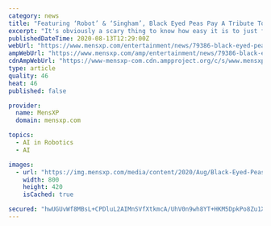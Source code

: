```yaml
---
category: news
title: "Featuring ‘Robot’ & ‘Singham’, Black Eyed Peas Pay A Tribute To India With Their New Music Video"
excerpt: "It's obviously a scary thing to know how easy it is to just fake anything online now and as a PSA about it, Black Eyed Peas have released a truly brilliant music video. Editing the members' faces on different movie scenes,"
publishedDateTime: 2020-08-13T12:29:00Z
webUrl: "https://www.mensxp.com/entertainment/news/79386-black-eyed-peas-pay-a-tribute-to-india.html"
ampWebUrl: "https://www.mensxp.com/amp/entertainment/news/79386-black-eyed-peas-pay-a-tribute-to-india.html"
cdnAmpWebUrl: "https://www-mensxp-com.cdn.ampproject.org/c/s/www.mensxp.com/amp/entertainment/news/79386-black-eyed-peas-pay-a-tribute-to-india.html"
type: article
quality: 46
heat: 46
published: false

provider:
  name: MensXP
  domain: mensxp.com

topics:
  - AI in Robotics
  - AI

images:
  - url: "https://img.mensxp.com/media/content/2020/Aug/Black-Eyed-Peas-Pay-A-Tribute-To-India-With-Their-New-Music-Video-800x420_5f3531f70ef48.jpeg"
    width: 800
    height: 420
    isCached: true

secured: "hwUGUvWf8MBsL+CPDluL2AIMnSVfXtkmcA/UhV0n9wh8YT+HKM5DpkPo8Zu1XE752z3ZlhyhCCo0TofgjA0cgmPEqmErfbGKFJaT3VJyzy3c31r1BmUiIE+rpkMCi/wxrj/Ju8p0nlmE7/Ziy1MYV3QSt5jmbL+yshNMMC0cXwXfZIB2ArBSqcCLJV6WdrLSnY2S69tMj/uOFqCeF4sxYt+mvR9OZULtLeP36FGA6Ue3HiHCGQoGQHBrK1d/uygxgn6c8bjisqYrODZrhEDPHlrGLEaDdgsp8JHdxycV3r9bKJYuX2wH/PwOhk3khFlUkl54ZwuYy3Tl0TRQ6GfpKA==;DsbtpOxeoTI2FIDAlfRTnQ=="
---
```


